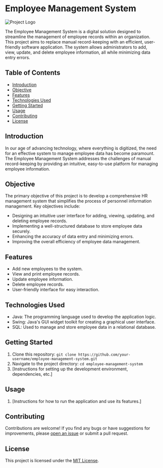 # Employee Management System

![Project Logo](project_logo.png) <!-- Add your project logo or relevant image here -->

The Employee Management System is a digital solution designed to streamline the management of employee records within an organization. This project aims to replace manual record-keeping with an efficient, user-friendly software application. The system allows administrators to add, view, update, and delete employee information, all while minimizing data entry errors.

## Table of Contents

- [Introduction](#introduction)
- [Objective](#objective)
- [Features](#features)
- [Technologies Used](#technologies-used)
- [Getting Started](#getting-started)
- [Usage](#usage)
- [Contributing](#contributing)
- [License](#license)

## Introduction

In our age of advancing technology, where everything is digitized, the need for an effective system to manage employee data has become paramount. The Employee Management System addresses the challenges of manual record-keeping by providing an intuitive, easy-to-use platform for managing employee information.

## Objective

The primary objective of this project is to develop a comprehensive HR management system that simplifies the process of personnel information management. Key objectives include:

- Designing an intuitive user interface for adding, viewing, updating, and deleting employee records.
- Implementing a well-structured database to store employee data securely.
- Enhancing the accuracy of data entry and minimizing errors.
- Improving the overall efficiency of employee data management.

## Features

- Add new employees to the system.
- View and print employee records.
- Update employee information.
- Delete employee records.
- User-friendly interface for easy interaction.

## Technologies Used

- Java: The programming language used to develop the application logic.
- Swing: Java's GUI widget toolkit for creating a graphical user interface.
- SQL: Used to manage and store employee data in a relational database.

## Getting Started

1. Clone this repository: `git clone https://github.com/your-username/employee-management-system.git`
2. Navigate to the project directory: `cd employee-management-system`
3. [Instructions for setting up the development environment, dependencies, etc.]

## Usage

1. [Instructions for how to run the application and use its features.]

## Contributing

Contributions are welcome! If you find any bugs or have suggestions for improvements, please [open an issue](https://github.com/your-username/employee-management-system/issues) or submit a pull request.

## License

This project is licensed under the [MIT License](LICENSE).
